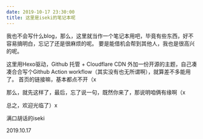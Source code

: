 ```yaml
---
date: 2019-10-17 23:30:00
title: 这里是iseki的笔记本呢
---
```


我也不会写什么blog，那么，这里就当作一个笔记本用吧，毕竟有些东西，好不容易搞明白，忘记了还是很麻烦的呢。
要是能借机会帮到其他人，我也是很高兴的呢。

这里用Hexo驱动，Github 托管 + Cloudflare CDN 外加一份开源的主题，自己凑凑合合写个Github Action workflow（其实没有也无所谓啊），就算差不多能用了。
首页的链接嘛，基本都点不开（x

那么，就先这样了，最后，忘了说一句，既然你来了，那说明咱俩有缘啊（x

总之，欢迎光临了）x

满口胡话的iseki

2019.10.17